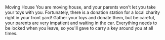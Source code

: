 Moving House
​You are moving house, and your parents won't let you take your toys with you. Fortunately, there is a donation station for a local charity right in your front yard! Gather your toys and donate them, but be careful, your parents are very impatient and waiting in the car. Everything needs to be locked when you leave, so you'll gave to carry a key around you at all times.
